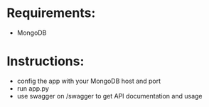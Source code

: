 # Requirements:
- MongoDB

# Instructions:
- config the app with your MongoDB host and port
- run app.py
- use swagger on <host>/swagger to get API documentation and usage
